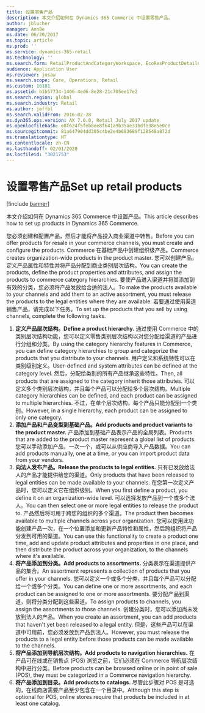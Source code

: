 ```yaml
---
title: 设置零售产品
description: 本文介绍如何在 Dynamics 365 Commerce 中设置零售产品。
author: jblucher
manager: AnnBe
ms.date: 06/20/2017
ms.topic: article
ms.prod: ''
ms.service: dynamics-365-retail
ms.technology: ''
ms.search.form: RetailProductAndCategoryWorkspace, EcoResProductDetails
audience: Application User
ms.reviewer: josaw
ms.search.scope: Core, Operations, Retail
ms.custom: 16181
ms.assetid: b1b57734-1406-4ed6-8e28-21c705ee17e2
ms.search.region: global
ms.search.industry: Retail
ms.author: jeffbl
ms.search.validFrom: 2016-02-28
ms.dyn365.ops.version: AX 7.0.0, Retail July 2017 update
ms.openlocfilehash: e8f624f5feb8ee8f641a9b35ae31bdfe38e5e0ce
ms.sourcegitcommit: 81a647904dd305c4be2e4b683689f128548a872d
ms.translationtype: HT
ms.contentlocale: zh-CN
ms.lasthandoff: 02/01/2020
ms.locfileid: "3021753"
---
```

# <a name="set-up-retail-products"></a><span data-ttu-id="e17ab-103">设置零售产品</span><span class="sxs-lookup"><span data-stu-id="e17ab-103">Set up retail products</span></span>

[!include [banner](includes/banner.md)]

<span data-ttu-id="e17ab-104">本文介绍如何在 Dynamics 365 Commerce 中设置产品。</span><span class="sxs-lookup"><span data-stu-id="e17ab-104">This article describes how to set up products in Dynamics 365 Commerce.</span></span>

<span data-ttu-id="e17ab-105">您必须创建和配置产品，然后才能将产品投入商业渠道中转售。</span><span class="sxs-lookup"><span data-stu-id="e17ab-105">Before you can offer products for resale in your commerce channels, you must create and configure the products.</span></span> <span data-ttu-id="e17ab-106">Commerce 在基础产品中创建组织级产品。</span><span class="sxs-lookup"><span data-stu-id="e17ab-106">Commerce creates organization-wide products in the product master.</span></span> <span data-ttu-id="e17ab-107">您可以创建产品，定义产品属性和特性并将产品分配到商业类别层次结构。</span><span class="sxs-lookup"><span data-stu-id="e17ab-107">You can create the products, define the product properties and attributes, and assign the products to commerce category hierarchies.</span></span> <span data-ttu-id="e17ab-108">要使产品进入渠道并将其添加到有效的分类，您必须将产品发放给合适的法人。</span><span class="sxs-lookup"><span data-stu-id="e17ab-108">To make the products available to your channels and add them to an active assortment, you must release the products to the legal entities where they are available.</span></span> <span data-ttu-id="e17ab-109">若要通过使用渠道销售产品，请完成以下任务。</span><span class="sxs-lookup"><span data-stu-id="e17ab-109">To set up the products that you sell by using channels, complete the following tasks.</span></span>

1. <span data-ttu-id="e17ab-110">**定义产品层次结构。**</span><span class="sxs-lookup"><span data-stu-id="e17ab-110">**Define a product hierarchy.**</span></span> <span data-ttu-id="e17ab-111">通过使用 Commerce 中的类别层次结构功能，您可以定义零售类别层次结构以对您分配给渠道的产品进行分组和分类。</span><span class="sxs-lookup"><span data-stu-id="e17ab-111">By using the category hierarchy features in Commerce, you can define category hierarchies to group and categorize the products that you distribute to your channels.</span></span> <span data-ttu-id="e17ab-112">用户定义和系统特性可以在类别级别定义。</span><span class="sxs-lookup"><span data-stu-id="e17ab-112">User-defined and system attributes can be defined at the category level.</span></span> <span data-ttu-id="e17ab-113">然后，分配给类别的所有产品继承这些特性。</span><span class="sxs-lookup"><span data-stu-id="e17ab-113">Then, all products that are assigned to the category inherit those attributes.</span></span> <span data-ttu-id="e17ab-114">可以定义多个类别层次结构，并且每个产品可以分配给多个层次结构。</span><span class="sxs-lookup"><span data-stu-id="e17ab-114">Multiple category hierarchies can be defined, and each product can be assigned to multiple hierarchies.</span></span> <span data-ttu-id="e17ab-115">不过，在单个层次结构，每个产品只能分配到一个类别。</span><span class="sxs-lookup"><span data-stu-id="e17ab-115">However, in a single hierarchy, each product can be assigned to only one category.</span></span>
2. <span data-ttu-id="e17ab-116">**添加产品和产品变型到基础产品。**</span><span class="sxs-lookup"><span data-stu-id="e17ab-116">**Add products and product variants to the product master.**</span></span> <span data-ttu-id="e17ab-117">产品添加到基础产品表示产品的全局列表。</span><span class="sxs-lookup"><span data-stu-id="e17ab-117">Products that are added to the product master represent a global list of products.</span></span> <span data-ttu-id="e17ab-118">您可以手动添加产品，一次一个，或可以从供应商导入产品数据。</span><span class="sxs-lookup"><span data-stu-id="e17ab-118">You can add products manually, one at a time, or you can import product data from your vendors.</span></span>
3. <span data-ttu-id="e17ab-119">**向法人发布产品。**</span><span class="sxs-lookup"><span data-stu-id="e17ab-119">**Release the products to legal entities.**</span></span> <span data-ttu-id="e17ab-120">只有已发放给法人的产品才能提供给您的渠道。</span><span class="sxs-lookup"><span data-stu-id="e17ab-120">Only products that have been released to legal entities can be made available to your channels.</span></span> <span data-ttu-id="e17ab-121">在您第一次定义产品时，您可以定义它在组织级别。</span><span class="sxs-lookup"><span data-stu-id="e17ab-121">When you first define a product, you define it on an organization-wide level.</span></span> <span data-ttu-id="e17ab-122">可以选择发放产品到一个或多个法人。</span><span class="sxs-lookup"><span data-stu-id="e17ab-122">You can then select one or more legal entities to release the product to.</span></span> <span data-ttu-id="e17ab-123">产品然后将可用于跨您的组织的多个渠道。</span><span class="sxs-lookup"><span data-stu-id="e17ab-123">The product then becomes available to multiple channels across your organization.</span></span> <span data-ttu-id="e17ab-124">您可以使用此功能创建产品一次，在一个位置添加和更新产品特性和属性，然后跨组织将产品分发到可用的渠道。</span><span class="sxs-lookup"><span data-stu-id="e17ab-124">You can use this functionality to create a product one time, add and update product attributes and properties in one place, and then distribute the product across your organization, to the channels where it's available.</span></span>
4. <span data-ttu-id="e17ab-125">**将产品添加到分类。**</span><span class="sxs-lookup"><span data-stu-id="e17ab-125">**Add products to assortments.**</span></span> <span data-ttu-id="e17ab-126">分类表示在渠道提供产品的集合。</span><span class="sxs-lookup"><span data-stu-id="e17ab-126">An assortment represents a collection of products that you offer in your channels.</span></span> <span data-ttu-id="e17ab-127">您可以定义一个或多个分类，并且每个产品可以分配给一个或多个分类。</span><span class="sxs-lookup"><span data-stu-id="e17ab-127">You can define one or more assortments, and each product can be assigned to one or more assortments.</span></span> <span data-ttu-id="e17ab-128">要分配产品到渠道，则将分类分配到这些渠道。</span><span class="sxs-lookup"><span data-stu-id="e17ab-128">To assign products to channels, you assign the assortments to those channels.</span></span> <span data-ttu-id="e17ab-129">创建分类时，您可以添加尚未发放到法人的产品。</span><span class="sxs-lookup"><span data-stu-id="e17ab-129">When you create an assortment, you can add products that haven't yet been released to a legal entity.</span></span> <span data-ttu-id="e17ab-130">但是，这些产品可以在渠道中可用前，您必须发放到产品到法人。</span><span class="sxs-lookup"><span data-stu-id="e17ab-130">However, you must release the products to a legal entity before those products can be made available to the channels.</span></span>
5. <span data-ttu-id="e17ab-131">**将产品添加到导航层次结构。**</span><span class="sxs-lookup"><span data-stu-id="e17ab-131">**Add products to navigation hierarchies.**</span></span> <span data-ttu-id="e17ab-132">在产品可在线或在销售点 (POS) 浏览之前，它们必须在 Commerce 导航层次结构中进行分类。</span><span class="sxs-lookup"><span data-stu-id="e17ab-132">Before products can be browsed online or in point of sale (POS), they must be categorized in a Commerce navigation hierarchy.</span></span>
6. <span data-ttu-id="e17ab-133">**将产品添加到目录。**</span><span class="sxs-lookup"><span data-stu-id="e17ab-133">**Add products to catalogs.**</span></span> <span data-ttu-id="e17ab-134">尽管此步骤对 POS 是可选的，在线商店需要产品至少包含在一个目录中。</span><span class="sxs-lookup"><span data-stu-id="e17ab-134">Although this step is optional for POS, online stores require that products be included in at least one catalog.</span></span>
